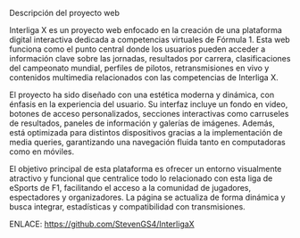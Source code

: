 Descripción del proyecto web

Interliga X es un proyecto web enfocado en la creación de una plataforma digital interactiva dedicada a competencias virtuales de Fórmula 1. Esta web funciona como el punto central donde los usuarios pueden acceder a información clave sobre las jornadas, resultados por carrera, clasificaciones del campeonato mundial, perfiles de pilotos, retransmisiones en vivo y contenidos multimedia relacionados con las competencias de Interliga X.

El proyecto ha sido diseñado con una estética moderna y dinámica, con énfasis en la experiencia del usuario. Su interfaz incluye un fondo en video, botones de acceso personalizados, secciones interactivas como carruseles de resultados, paneles de información y galerías de imágenes. Además, está optimizada para distintos dispositivos gracias a la implementación de media queries, garantizando una navegación fluida tanto en computadoras como en móviles.

El objetivo principal de esta plataforma es ofrecer un entorno visualmente atractivo y funcional que centralice todo lo relacionado con esta liga de eSports de F1, facilitando el acceso a la comunidad de jugadores, espectadores y organizadores. La página se actualiza de forma dinámica y busca integrar, estadísticas y compatibilidad con transmisiones.


ENLACE: https://github.com/StevenGS4/InterligaX
